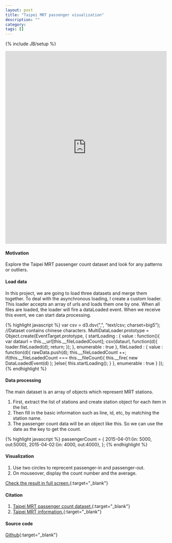 ```yaml
---
layout: post
title: "Taipei MRT passenger visualization"
description: ""
category: 
tags: []
---
```

{% include JB/setup %}


<iframe frameborder="0" height="600" marginheight="0" marginwidth="0" scrolling="no" src="http://licaschiou.github.io/TaipeiMrtPassengerCount/" width="100%"></iframe>

#### Motivation  

Explore the Taipei MRT passenger count dataset and look for any patterns or outliers.        

#### Load data

In this project, we are going to load three datasets and merge them together. To deal with the asynchronous loading, I create a custom loader. This loader accepts an array of urls and loads them one by one. When all files are loaded, the loader will fire a dataLoaded event. When we receive this event, we can start data processing.

{% highlight javascript %}
var csv = d3.dsv(",", "text/csv; charset=big5"); //Dataset contains chinese characters.
MultiDataLoader.prototype = Object.create(EventTarget.prototype, {
	startLoading : {
		value : function(){
			var dataurl = this.__url[this.__fileLoadedCount];
			csv(dataurl, function(d){
				loader.fileLoaded(d);
				return;
			});	
		},
		enumerable : true
	},
	fileLoaded : {
		value : function(d){
			rawData.push(d);
			this.__fileLoadedCount ++;			
			if(this.__fileLoadedCount === this.__fileCount){
				this.__fire(
					new DataLoadedEvent(d)
				);
			}else{
				this.startLoading();
			}
		},
		enumerable : true
	}
});
{% endhighlight %}

#### Data processing  

The main dataset is an array of objects which represent MRT stations.   
1. First, extract the list of stations and create station object for each item in the list.  
2. Then fill in the basic information such as line, id, etc, by matching the station name.  
3. The passenger count data will be an object like this. So we can use the date as the key to get the count.

{% highlight javascript %}
passengerCount = {
	2015-04-01:{in: 5000, out:5000},
	2015-04-02:{in: 4000, out:4000},
};
{% endhighlight %}

#### Visualization

1. Use two circles to reprecent passenger-in and passenger-out.   
2. On mouseover, display the count number and the average.   

[Check the result in full screen.](http://licaschiou.github.io/TaipeiMrtPassengerCount/){:target="_blank"}

#### Citation  

1. [Taipei MRT passenger count dataset.](http://data.taipei/opendata/datalist/datasetMeta?oid=1d71c478-205f-42c5-8386-35f86d74fdd1){:target="_blank"}  
2. [Taipei MRT information.](http://kuro.tw/posts/2015/05/20/join-the-d3-in-google-map-image){:target="_blank"}  

#### Source code  

[Github](https://github.com/licaschiou/TaipeiMrtPassengerCount/tree/gh-pages){:target="_blank"}